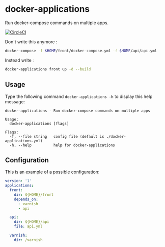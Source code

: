# docker-applications

Run docker-compose commands on multiple apps.

[![CircleCI](https://circleci.com/gh/Lajule/docker-applications/tree/master.svg?style=svg&circle-token=3bb0c1914c37e942e3b5597f4789cac8943c67e2)](https://circleci.com/gh/Lajule/docker-applications/tree/master)

Don't write this anymore :

```sh
docker-compose -f $HOME/front/docker-compose.yml -f $HOME/api/api.yml -f /varnish/docker-compose.yml up -d --build
```

Instead write :

```sh
docker-applications front up -d --build
```

## Usage

Type the following command `docker-applications -h` to display this help message:

```
docker-applications - Run docker-compose commands on multiple apps

Usage:
  docker-applications [flags]

Flags:
  -f, --file string   config file (default is ./docker-applications.yml)
  -h, --help          help for docker-applications
```

## Configuration

This is an example of a possible configuration:

```yaml
version: '1'
applications:
  front:
    dir: ${HOME}/front
    depends_on:
      - varnish
      - api

  api:
    dir: ${HOME}/api
    file: api.yml

  varnish:
    dir: /varnish
```
